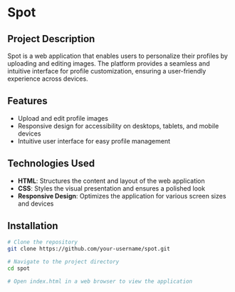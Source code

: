 # Spot

## Project Description
Spot is a web application that enables users to personalize their profiles by uploading and editing images. The platform provides a seamless and intuitive interface for profile customization, ensuring a user-friendly experience across devices.

## Features
- Upload and edit profile images
- Responsive design for accessibility on desktops, tablets, and mobile devices
- Intuitive user interface for easy profile management

## Technologies Used
- **HTML**: Structures the content and layout of the web application
- **CSS**: Styles the visual presentation and ensures a polished look
- **Responsive Design**: Optimizes the application for various screen sizes and devices

## Installation
```bash
# Clone the repository
git clone https://github.com/your-username/spot.git

# Navigate to the project directory
cd spot

# Open index.html in a web browser to view the application
